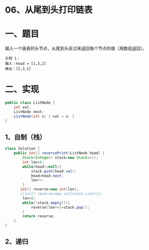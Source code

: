 

# 06、从尾到头打印链表

# 一、题目
输入一个链表的头节点，从尾到头反过来返回每个节点的值（用数组返回）。

```
示例 1：
输入：head = [1,3,2]
输出：[2,3,1]
```


# 二、实现

```java
public class ListNode {
    int val;
    ListNode next;
    ListNode(int x) { val = x; }
}
```


## 1、自制（栈）

```java
class Solution {
    public int[] reversePrint(ListNode head) {
        Stack<Integer> stack=new Stack<>();
        int len=0;
        while(head!=null){
            stack.push(head.val);
            head=head.next;
            len++;
        }
       int[] reverse=new int[len];
       //int[] reverse=new int[stack.size()];
        len=0;
        while(!stack.empty()){
            reverse[len++]=stack.pop();
        }
        return reverse;
    }
}
```



## 2、递归


